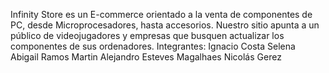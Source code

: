 Infinity Store es un E-commerce orientado a la venta de componentes de PC, desde Microprocesadores, hasta accesorios.
Nuestro sitio apunta a un público de videojugadores y empresas que busquen actualizar los componentes de sus ordenadores.
Integrantes: 
Ignacio Costa
Selena Abigail Ramos
Martin Alejandro Esteves Magalhaes 
Nicolás Gerez